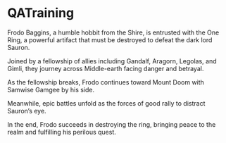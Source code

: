 # QATraining


Frodo Baggins, a humble hobbit from the Shire, is entrusted with the One Ring, a powerful artifact that must be destroyed to defeat the dark lord Sauron.

Joined by a fellowship of allies including Gandalf, Aragorn, Legolas, and Gimli, they journey across Middle-earth facing danger and betrayal.

As the fellowship breaks, Frodo continues toward Mount Doom with Samwise Gamgee by his side.

Meanwhile, epic battles unfold as the forces of good rally to distract Sauron’s eye.

In the end, Frodo succeeds in destroying the ring, bringing peace to the realm and fulfilling his perilous quest.
